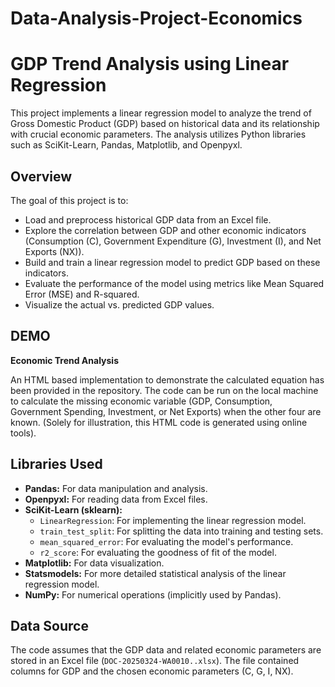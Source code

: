 # Data-Analysis-Project-Economics
# GDP Trend Analysis using Linear Regression

This project implements a linear regression model to analyze the trend of Gross Domestic Product (GDP) based on historical data and its relationship with crucial economic parameters. The analysis utilizes Python libraries such as SciKit-Learn, Pandas, Matplotlib, and Openpyxl.

## Overview

The goal of this project is to:

- Load and preprocess historical GDP data from an Excel file.
- Explore the correlation between GDP and other economic indicators (Consumption (C), Government Expenditure (G), Investment (I), and Net Exports (NX)).
- Build and train a linear regression model to predict GDP based on these indicators.
- Evaluate the performance of the model using metrics like Mean Squared Error (MSE) and R-squared.
- Visualize the actual vs. predicted GDP values.

  
## DEMO

**Economic Trend Analysis** 

An HTML based implementation to demonstrate the calculated equation has been provided in the repository. The code can be run on the local machine to calculate the missing economic variable (GDP, Consumption, Government Spending, Investment, or Net Exports) when the other four are known. (Solely for illustration, this HTML code is generated using online tools).


## Libraries Used

- **Pandas:** For data manipulation and analysis.
- **Openpyxl:** For reading data from Excel files.
- **SciKit-Learn (sklearn):**
    - `LinearRegression`: For implementing the linear regression model.
    - `train_test_split`: For splitting the data into training and testing sets.
    - `mean_squared_error`: For evaluating the model's performance.
    - `r2_score`: For evaluating the goodness of fit of the model.
- **Matplotlib:** For data visualization.
- **Statsmodels:** For more detailed statistical analysis of the linear regression model.
- **NumPy:** For numerical operations (implicitly used by Pandas).


## Data Source

The code assumes that the GDP data and related economic parameters are stored in an Excel file (`DOC-20250324-WA0010..xlsx`). The file contained columns for GDP and the chosen economic parameters (C, G, I, NX).
